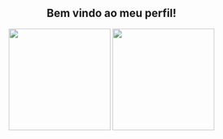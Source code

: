 <div align="center">
  <h2> Bem vindo ao meu perfil!</h1>
  
  <img height="200px" src="https://github-readme-stats.vercel.app/api?username=ThiagoIanuch&theme=great-gatsby&show_icons=true"> 
  <img height="200px" src="https://github-readme-stats.vercel.app/api/top-langs/?username=ThiagoIanuch&langs_count=10&theme=great-gatsby&layout=compact"> 
</div>
